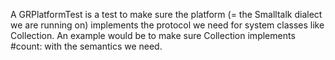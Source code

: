A GRPlatformTest is a test to make sure the platform (= the Smalltalk dialect we are running on) implements the protocol we need for system classes like Collection. An example would be to make sure Collection implements #count: with the semantics we need.